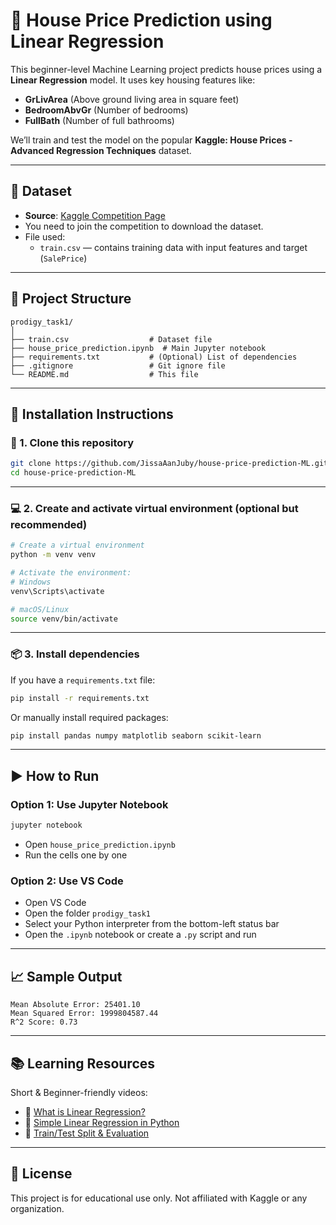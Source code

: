 # 🏡 House Price Prediction using Linear Regression

This beginner-level Machine Learning project predicts house prices using a **Linear Regression** model. It uses key housing features like:
- **GrLivArea** (Above ground living area in square feet)
- **BedroomAbvGr** (Number of bedrooms)
- **FullBath** (Number of full bathrooms)

We’ll train and test the model on the popular **Kaggle: House Prices - Advanced Regression Techniques** dataset.

---

## 📁 Dataset

- **Source**: [Kaggle Competition Page](https://www.kaggle.com/competitions/house-prices-advanced-regression-techniques/data)
- You need to join the competition to download the dataset.
- File used:
  - `train.csv` — contains training data with input features and target (`SalePrice`)

---

## 🧰 Project Structure

```
prodigy_task1/
│
├── train.csv                  # Dataset file
├── house_price_prediction.ipynb  # Main Jupyter notebook
├── requirements.txt           # (Optional) List of dependencies
├── .gitignore                 # Git ignore file
└── README.md                  # This file
```

---

## 🚀 Installation Instructions

### 🐍 1. Clone this repository

```bash
git clone https://github.com/JissaAanJuby/house-price-prediction-ML.git
cd house-price-prediction-ML
```

---

### 💻 2. Create and activate virtual environment (optional but recommended)

```bash
# Create a virtual environment
python -m venv venv

# Activate the environment:
# Windows
venv\Scripts\activate

# macOS/Linux
source venv/bin/activate
```

---

### 📦 3. Install dependencies

If you have a `requirements.txt` file:

```bash
pip install -r requirements.txt
```

Or manually install required packages:

```bash
pip install pandas numpy matplotlib seaborn scikit-learn
```

---

## ▶️ How to Run

### Option 1: Use Jupyter Notebook

```bash
jupyter notebook
```
- Open `house_price_prediction.ipynb`
- Run the cells one by one

### Option 2: Use VS Code
- Open VS Code
- Open the folder `prodigy_task1`
- Select your Python interpreter from the bottom-left status bar
- Open the `.ipynb` notebook or create a `.py` script and run

---

## 📈 Sample Output

```
Mean Absolute Error: 25401.10
Mean Squared Error: 1999804587.44
R^2 Score: 0.73
```

---

## 📚 Learning Resources

Short & Beginner-friendly videos:
- 🎥 [What is Linear Regression?](https://www.youtube.com/watch?v=ZkjP5RJLQF4)
- 🎥 [Simple Linear Regression in Python](https://www.youtube.com/watch?v=E5RjzSK0fvY)
- 🎥 [Train/Test Split & Evaluation](https://www.youtube.com/watch?v=Q81RR3yKn30)

---

## 🧾 License

This project is for educational use only. Not affiliated with Kaggle or any organization.
